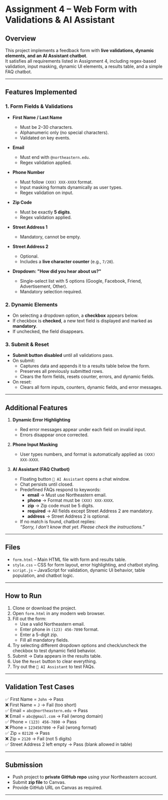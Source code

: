 # Assignment 4 – Web Form with Validations & AI Assistant

## Overview
This project implements a feedback form with **live validations, dynamic elements, and an AI Assistant chatbot**.  
It satisfies all requirements listed in Assignment 4, including regex-based validation, input masking, dynamic UI elements, a results table, and a simple FAQ chatbot.

---

## Features Implemented

### 1. Form Fields & Validations
- **First Name / Last Name**  
  - Must be 2–30 characters.  
  - Alphanumeric only (no special characters).  
  - Validated on key events.  

- **Email**  
  - Must end with `@northeastern.edu`.  
  - Regex validation applied.  

- **Phone Number**  
  - Must follow `(XXX) XXX-XXXX` format.  
  - Input masking formats dynamically as user types.  
  - Regex validation on input.  

- **Zip Code**  
  - Must be exactly **5 digits**.  
  - Regex validation applied.  

- **Street Address 1**  
  - Mandatory, cannot be empty.  

- **Street Address 2**  
  - Optional.  
  - Includes a **live character counter** (e.g., `7/20`).  

- **Dropdown: "How did you hear about us?"**  
  - Single-select list with 5 options (Google, Facebook, Friend, Advertisement, Other).  
  - Mandatory selection required.  

### 2. Dynamic Elements
- On selecting a dropdown option, a **checkbox** appears below.  
- If checkbox is **checked**, a new text field is displayed and marked as **mandatory**.  
- If unchecked, the field disappears.  

### 3. Submit & Reset
- **Submit button disabled** until all validations pass.  
- On submit:  
  - Captures data and appends it to a results table below the form.  
  - Preserves all previously submitted rows.  
  - Clears the form fields, resets counter, errors, and dynamic fields.  
- On reset:  
  - Clears all form inputs, counters, dynamic fields, and error messages.  

---

## Additional Features
1. **Dynamic Error Highlighting**  
   - Red error messages appear under each field on invalid input.  
   - Errors disappear once corrected.

2. **Phone Input Masking**  
   - User types numbers, and format is automatically applied as `(XXX) XXX-XXXX`.

3. **AI Assistant (FAQ Chatbot)**  
   - Floating button `🤖 AI Assistant` opens a chat window.  
   - Chat persists until closed.  
   - Predefined FAQs respond to keywords:
     - **email** → Must use Northeastern email.  
     - **phone** → Format must be `(XXX) XXX-XXXX`.  
     - **zip** → Zip code must be 5 digits.  
     - **required** → All fields except Street Address 2 are mandatory.  
     - **address** → Street Address 2 is optional.  
   - If no match is found, chatbot replies:  
     *“Sorry, I don’t know that yet. Please check the instructions.”*  

---

## Files
- `form.html` – Main HTML file with form and results table.  
- `style.css` – CSS for form layout, error highlighting, and chatbot styling.  
- `script.js` – JavaScript for validation, dynamic UI behavior, table population, and chatbot logic.  

---

## How to Run
1. Clone or download the project.  
2. Open `form.html` in any modern web browser.  
3. Fill out the form:  
   - Use a valid Northeastern email.  
   - Enter phone in `(123) 456-7890` format.  
   - Enter a 5-digit zip.  
   - Fill all mandatory fields.  
4. Try selecting different dropdown options and check/uncheck the checkbox to test dynamic field behavior.  
5. Submit → Data appears in the results table.  
6. Use the `Reset` button to clear everything.  
7. Try out the `🤖 AI Assistant` to test FAQs.  

---

## Validation Test Cases
✅ First Name = `John` → Pass  
❌ First Name = `J` → Fail (too short)  
✅ Email = `abc@northeastern.edu` → Pass  
❌ Email = `abc@gmail.com` → Fail (wrong domain)  
✅ Phone = `(123) 456-7890` → Pass  
❌ Phone = `1234567890` → Fail (wrong format)  
✅ Zip = `02120` → Pass  
❌ Zip = `2120` → Fail (not 5 digits)  
✅ Street Address 2 left empty → Pass (blank allowed in table)  

---

## Submission
- Push project to **private GitHub repo** using your Northeastern account.  
- Submit **zip file** to Canvas.  
- Provide GitHub URL on Canvas as required.  

---
